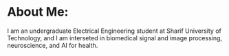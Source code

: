 # About Me:

I am an undergraduate Electrical Engineering student at Sharif University of Technology, and I am interseted in biomedical signal and image processing, neuroscience, and AI for health.
